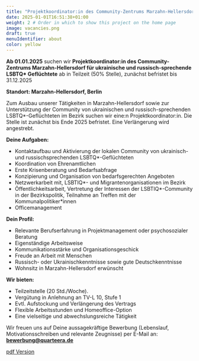 ```yaml
---
title: "Projektkoordinator:in des Community-Zentrums Marzahn-Hellersdorf" # Title of your project
date: 2025-01-01T16:51:38+01:00
weight: 2 # Order in which to show this project on the home page
image: vacancies.png
draft: true
menuIdentifier: about
color: yellow
---
```


**Ab 01.01.2025** suchen wir **Projektkoordinator:in des Community-Zentrums Marzahn-Hellersdorf für ukrainische und russisch-sprechende LSBTQ\* Geflüchtete**  ab in Teilzeit (50% Stelle), zunächst befristet bis 31.12.2025

**Standort: Marzahn-Hellersdorf, Berlin**

Zum Ausbau unserer Tätigkeiten in Marzahn-Hellersdorf sowie zur Unterstützung der Community von ukrainischen und russisch-sprechenden LSBTQ\*-Geflüchteten im Bezirk suchen wir eine:n Projektkoordinator:in. Die Stelle ist zunächst bis Ende 2025 befristet. Eine Verlängerung wird angestrebt.

**Deine Aufgaben:**

- Kontaktaufbau und Aktivierung der lokalen Community von ukrainisch- und russischsprechenden LSBTQ\*-Geflüchteten
- Koordination von Ehrenamtlichen
- Erste Krisenberatung und Bedarfsabfrage
- Konzipierung und Organisation von bedarfsgerechten Angeboten
- Netzwerkarbeit mit, LSBTIQ\*- und Migrantenorganisationen im Bezirk
- Öffentlichkeitsarbeit, Vertretung der Interessen der LSBTIQ\*-Community in der Bezirkspolitik, Teilnahme an Treffen mit der Kommunalpolitiker\*innen
- Officemanagement  


**Dein Profil:**

- Relevante Berufserfahrung in Projektmanagement oder psychosozialer Beratung
- Eigenständige Arbeitsweise
- Kommunikationsstärke und Organisationsgeschick
- Freude an Arbeit mit Menschen
- Russisch- oder Ukrainischkenntnisse sowie gute Deutschkenntnisse
- Wohnsitz in Marzahn-Hellersdorf erwünscht


**Wir bieten:**

- Teilzeitstelle (20 Std./Woche).
- Vergütung in Anlehnung an TV-L 10, Stufe 1
- Evtl. Aufstockung und Verlängerung des Vertrags
- Flexible Arbeitsstunden und Homeoffice-Option
- Eine vielseitige und abwechslungsreiche Tätigkeit

Wir freuen uns auf Deine aussagekräftige Bewerbung (Lebenslauf, Motivationsschreiben und relevante Zeugnisse) per E-Mail an: **bewerbung@quarteera.de**

[pdf Version](https://quarteera.de/files/stelle/Projektkoordination_Marzahn-Hellersdorf.pdf)